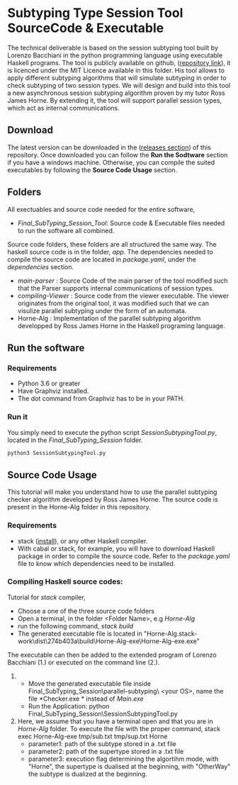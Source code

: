 # Subtyping Type Session Tool SourceCode & Executable

The technical deliverable is based on the session subtyping tool built by Lorenzo Bacchiani in the python programming language using executable Haskell programs. The tool is publicly available on github, ([repository link](https://github.com/LBacchiani/session-subtyping-tool)), it is licenced under the MIT Licence available in this folder. 
 His tool allows to apply different subtyping algorithms that will simulate subtyping in order to check subtyping of two session types. We will design and build into this tool a new asynchronous session subtyping algorithm proven by my tutor Ross James Horne. By extending it, the tool will support parallel session types, which act as internal communications.

## Download 
The latest version can be downloaded in the ([releases section](https://github.com/jetlime/Subtyping_Session_Tool_SourceCode/releases)) of this repository. Once downloaded you can follow the **Run the Sodtware** section if you have a windows machine. Otherwise, you can compile the suited executables by following the **Source Code Usage** section.

## Folders
All exectuables and source code needed for the entire software,

* *Final_SubTyping_Session_Tool*: Source code & Executable files needed to run the software all combined.
  
Source code folders, these folders are all structured the same way. The haskell source code is in the folder, *app*. The dependencies needed to compile the source code are located in *package.yaml*, under the *dependencies* section.

* *main-parser* : Source Code of the main parser of the tool modified such that the Parser supports internal communications of session types. 
* *compiling-Viewer* : Source code from the viewer executable. The viewer originates from the original tool, it was modified such that we can visulize parallel subtyping under the form of an automata.
* Horne-Alg : Implementation of the parallel subtyping algorithm developped by Ross James Horne in the Haskell programing language.

## Run the software

### Requirements
* Python 3.6 or greater
* Have Graphviz installed.
* The dot command from Graphviz has to be in your PATH.

### Run it 

You simply need to execute the python script *SessionSubtypingTool.py*, located in the *Final_SubTyping_Session* folder.

```bash
python3 SessionSubtypingTool.py
```

## Source Code Usage

This tutorial will make you understand how to use the parallel subtyping checker algorithm developed by Ross James Horne. The source code is present in the Horne-Alg folder in this repository.

### Requirements

* stack ([install](https://docs.haskellstack.org/en/stable/install_and_upgrade/)), or any other Haskell compiler.
* With cabal or stack, for example, you will have to download Haskell package in order to compile the source code. Refer to the *package.yaml* file to know which dependencies need to be installed.


### Compiling Haskell source codes:
Tutorial for *stack* compiler,

* Choose a one of the three source code folders
* Open a terminal, in the folder \<Folder Name>, e.g *Horne-Alg*
* run the following command, *stack build*
* The generated executable file is located in "Horne-Alg\.stack-work\dist\274b403a\build\Horne-Alg-exe\Horne-Alg-exe.exe"

The executable can then be added to the extended program of Lorenzo Bacchiani (1.) or executed on the command line (2.).

1. * Move the generated executable file inside Final_SubTyping_Session\parallel-subtyping\ \<your OS>, name the file *Checker.exe * instead of *Main.exe*
   * Run the Application: python Final_SubTyping_Session\SessionSubtypingTool.py
2. Here, we assume that you have a terminal open and that you are in *Horne-Alg* folder.
To execute the file with the proper command, stack exec Horne-Alg-exe tmp/sub.txt tmp/sup.txt Horne
   * parameter1: path of the subtype stored in a .txt file
   * parameter2: path of the supertype stored in a .txt file
   * parameter3: execution flag determining the algortihm mode, with "Horne", the supertype is dualised at the beginning, with "OtherWay" the subtype is dualized at the beginning.